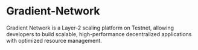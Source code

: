 # Gradient-Network
Gradient Network is a Layer-2 scaling platform on Testnet, allowing developers to build scalable, high-performance decentralized applications with optimized resource management.
